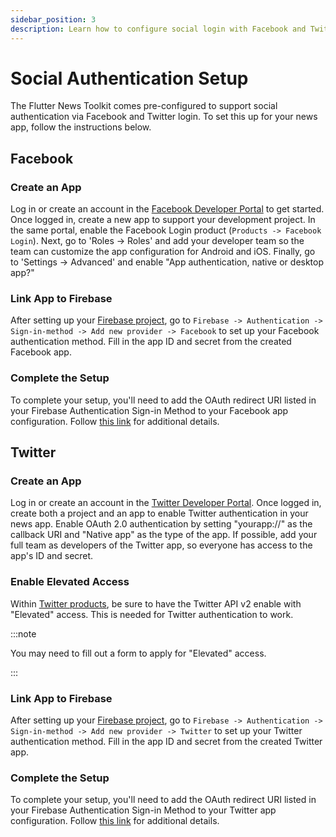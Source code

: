 ```yaml
---
sidebar_position: 3
description: Learn how to configure social login with Facebook and Twitter.
---
```


# Social Authentication Setup
The Flutter News Toolkit comes pre-configured to support social authentication via Facebook and Twitter login. To set this up for your news app, follow the instructions below.

## Facebook

### Create an App
Log in or create an account in the [Facebook Developer Portal](https://developers.facebook.com/apps/) to get started. Once logged in, create a new app to support your development project. In the same portal, enable the Facebook Login product (`Products -> Facebook Login`). Next, go to 'Roles -> Roles' and add your developer team so the team can customize the app configuration for Android and iOS. Finally, go to 'Settings -> Advanced' and enable "App authentication, native or desktop app?"

### Link App to Firebase
After setting up your [Firebase project](https://flutter.github.io/news_toolkit/project_configuration/firebase), go to `Firebase -> Authentication -> Sign-in-method -> Add new provider -> Facebook` to set up your Facebook authentication method. Fill in the app ID and secret from the created Facebook app.

### Complete the Setup
To complete your setup, you'll need to add the OAuth redirect URI listed in your Firebase Authentication Sign-in Method to your Facebook app configuration. Follow [this link](https://firebase.google.com/docs/auth/?authuser=0&hl=en) for additional details.


## Twitter

### Create an App
Log in or create an account in the [Twitter Developer Portal](https://developer.twitter.com/). Once logged in, create both a project and an app to enable Twitter authentication in your news app. Enable OAuth 2.0 authentication by setting "yourapp://" as the callback URI and "Native app" as the type of the app. If possible, add your full team as developers of the Twitter app, so everyone has access to the app's ID and secret.

### Enable Elevated Access
Within [Twitter products](https://developer.twitter.com/en/portal/products), be sure to have the Twitter API v2 enable with "Elevated" access. This is needed for Twitter authentication to work. 

:::note

You may need to fill out a form to apply for "Elevated" access.

:::

### Link App to Firebase
After setting up your [Firebase project](https://flutter.github.io/news_toolkit/project_configuration/firebase), go to `Firebase -> Authentication -> Sign-in-method -> Add new provider -> Twitter` to set up your Twitter authentication method. Fill in the app ID and secret from the created Twitter app.

### Complete the Setup
To complete your setup, you'll need to add the OAuth redirect URI listed in your Firebase Authentication Sign-in Method to your Twitter app configuration. Follow [this link](https://firebase.google.com/docs/auth/?authuser=0&hl=en) for additional details.
